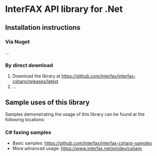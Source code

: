 # InterFAX API library for .Net

## Installation instructions

### Via Nuget

...

### By direct download

1. Download the library at https://github.com/interfax/interfax-csharp/releases/latest
2. ...

## Sample uses of this library

Samples demonstrating the usage of this library can be found at the following locations:

### C# faxing samples

* Basic samples: https://github.com/interfax/interfax-csharp-samples
* More advanced usage: https://www.interfax.net/en/dev/csharp
